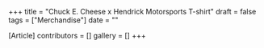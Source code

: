 +++
title = "Chuck E. Cheese x Hendrick Motorsports T-shirt"
draft = false
tags = ["Merchandise"]
date = ""

[Article]
contributors = []
gallery = []
+++